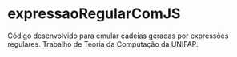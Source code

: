 # expressaoRegularComJS
Código desenvolvido para emular cadeias geradas por expressões regulares. Trabalho de Teoria da Computação da UNIFAP.
